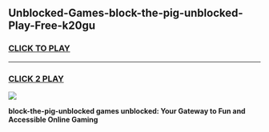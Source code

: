 
## Unblocked-Games-block-the-pig-unblocked-Play-Free-k20gu
<h3>
<a href="https://premium76.site?title=block-the-pig-unblocked&ref=19M">CLICK TO PLAY</a></h3>
<hr>

<h3>
<a href="https://premium76.site?title=block-the-pig-unblocked&ref=19M">CLICK 2 PLAY</a>
  
</h3>

<a href="https://premium76.site?title=block-the-pig-unblocked&ref=19M"><img src="https://clearcache.store/games.png"></a>


**block-the-pig-unblocked games unblocked: Your Gateway to Fun and Accessible Online Gaming**
